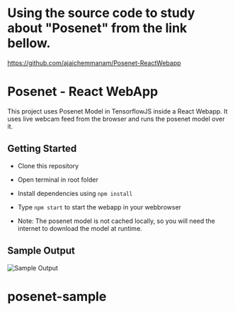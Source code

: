 # Using the source code to study about "Posenet" from the link bellow.
https://github.com/ajaichemmanam/Posenet-ReactWebapp

# Posenet - React WebApp
This project uses Posenet Model in TensorflowJS inside a React Webapp.
It uses live webcam feed from the browser and runs the posenet model over it.

## Getting Started

- Clone this repository
- Open terminal in root folder 
- Install dependencies using `npm install`
- Type `npm start` to start the webapp in your webbrowser

- Note: The posenet model is not cached locally, so you will need the internet to download the model at runtime.


## Sample Output
![Sample Output](https://raw.githubusercontent.com/ajaichemmanam/Posenet-ReactWebapp/master/docs/output.png)
# posenet-sample
